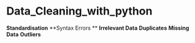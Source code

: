 # Data_Cleaning_with_python

**Standardisation**
**Syntax Errors **
**Irrelevant Data**
**Duplicates**
**Missing Data**
**Outliers**
